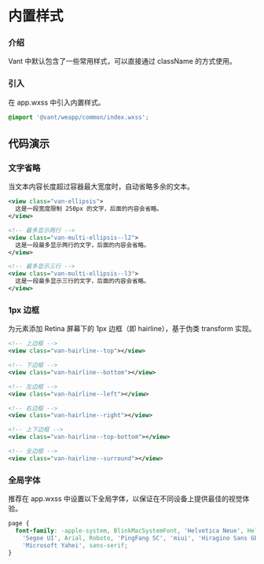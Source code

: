 # 内置样式

### 介绍

Vant 中默认包含了一些常用样式，可以直接通过 className 的方式使用。

### 引入

在 app.wxss 中引入内置样式。

```css
@import '@vant/weapp/common/index.wxss';
```

## 代码演示

### 文字省略

当文本内容长度超过容器最大宽度时，自动省略多余的文本。

```xml
<view class="van-ellipsis">
  这是一段宽度限制 250px 的文字，后面的内容会省略。
</view>

<!-- 最多显示两行 -->
<view class="van-multi-ellipsis--l2">
  这是一段最多显示两行的文字，后面的内容会省略。
</view>

<!-- 最多显示三行 -->
<view class="van-multi-ellipsis--l3">
  这是一段最多显示三行的文字，后面的内容会省略。
</view>
```

### 1px 边框

为元素添加 Retina 屏幕下的 1px 边框（即 hairline），基于伪类 transform 实现。

```xml
<!-- 上边框 -->
<view class="van-hairline--top"></view>

<!-- 下边框 -->
<view class="van-hairline--bottom"></view>

<!-- 左边框 -->
<view class="van-hairline--left"></view>

<!-- 右边框 -->
<view class="van-hairline--right"></view>

<!-- 上下边框 -->
<view class="van-hairline--top-bottom"></view>

<!-- 全边框 -->
<view class="van-hairline--surround"></view>
```

### 全局字体

推荐在 app.wxss 中设置以下全局字体，以保证在不同设备上提供最佳的视觉体验。

```css
page {
  font-family: -apple-system, BlinkMacSystemFont, 'Helvetica Neue', Helvetica,
    'Segoe UI', Arial, Roboto, 'PingFang SC', 'miui', 'Hiragino Sans GB',
    'Microsoft Yahei', sans-serif;
}
```
